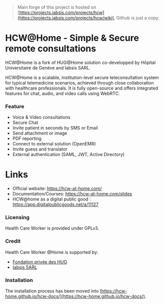 > Main forge of this project is hosted on [https://projects.iabsis.com/projects/hcw](https://projects.iabsis.com/projects/hcw/wiki), Github is just a copy.

# HCW@Home - Simple & Secure remote consultations

HCW@Home is a fork of HUG@Home solution co-developped by Hôpital Universitaire de Genève and Iabsis SARL.

HCW@Home is a scalable, institution-level secure teleconsultation system for typical telemedicine scenarios, achieved through close collaboration with healthcare professionals. It is fully open-source and offers integrated features for chat, audio, and video calls using WebRTC.

### Feature

- Voice & Video consultations
- Secure Chat
- Invite patient in seconds by SMS or Email
- Send attachment or image
- PDF reporting
- Connect to external solution (OpenEMR)
- Invite guess and translator
- External authentication (SAML, JWT, Active Directory)

# Links

- Official website: https://hcw-at-home.com/
- Documentation/Courses: https://hcw-at-home.com/slides
- HCW@home as a digital public good : https://app.digitalpublicgoods.net/a/11127

### Licensing

Health Care Worker is provided under GPLv3.

### Credit

Health Care Worker @Home is supported by:

- [Fondation privée des HUG](https://www.fondationhug.org/)
- [Iabsis SARL](https://www.iabsis.com)

### Installation

The installation process has been moved into [https://hcw-home.github.io/hcw-docs/](https://hcw-home.github.io/hcw-docs/).
